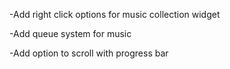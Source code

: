 -Add right click options for music collection widget

-Add queue system for music

-Add option to scroll with progress bar
